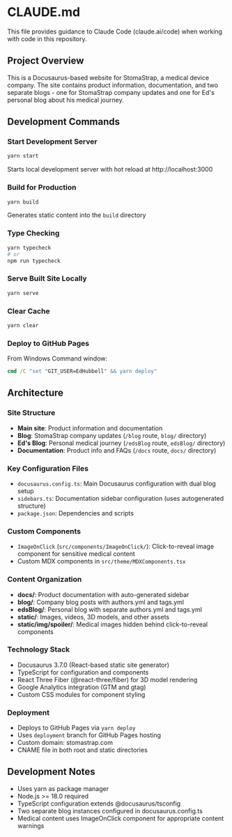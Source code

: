 # CLAUDE.md

This file provides guidance to Claude Code (claude.ai/code) when working with code in this repository.

## Project Overview

This is a Docusaurus-based website for StomaStrap, a medical device company. The site contains product information, documentation, and two separate blogs - one for StomaStrap company updates and one for Ed's personal blog about his medical journey.

## Development Commands

### Start Development Server
```bash
yarn start
```
Starts local development server with hot reload at http://localhost:3000

### Build for Production
```bash
yarn build
```
Generates static content into the `build` directory

### Type Checking
```bash
yarn typecheck
# or
npm run typecheck
```

### Serve Built Site Locally
```bash
yarn serve
```

### Clear Cache
```bash
yarn clear
```

### Deploy to GitHub Pages
From Windows Command window:
```cmd
cmd /C "set "GIT_USER=EdHubbell" && yarn deploy"
```

## Architecture

### Site Structure
- **Main site**: Product information and documentation
- **Blog**: StomaStrap company updates (`/blog` route, `blog/` directory)
- **Ed's Blog**: Personal medical journey (`/edsBlog` route, `edsBlog/` directory)
- **Documentation**: Product info and FAQs (`/docs` route, `docs/` directory)

### Key Configuration Files
- `docusaurus.config.ts`: Main Docusaurus configuration with dual blog setup
- `sidebars.ts`: Documentation sidebar configuration (uses autogenerated structure)
- `package.json`: Dependencies and scripts

### Custom Components
- `ImageOnClick` (`src/components/ImageOnClick/`): Click-to-reveal image component for sensitive medical content
- Custom MDX components in `src/theme/MDXComponents.tsx`

### Content Organization
- **docs/**: Product documentation with auto-generated sidebar
- **blog/**: Company blog posts with authors.yml and tags.yml
- **edsBlog/**: Personal blog with separate authors.yml and tags.yml
- **static/**: Images, videos, 3D models, and other assets
- **static/img/spoiler/**: Medical images hidden behind click-to-reveal components

### Technology Stack
- Docusaurus 3.7.0 (React-based static site generator)
- TypeScript for configuration and components
- React Three Fiber (@react-three/fiber) for 3D model rendering
- Google Analytics integration (GTM and gtag)
- Custom CSS modules for component styling

### Deployment
- Deploys to GitHub Pages via `yarn deploy`
- Uses `deployment` branch for GitHub Pages hosting
- Custom domain: stomastrap.com
- CNAME file in both root and static directories

## Development Notes

- Uses yarn as package manager
- Node.js >= 18.0 required
- TypeScript configuration extends @docusaurus/tsconfig
- Two separate blog instances configured in docusaurus.config.ts
- Medical content uses ImageOnClick component for appropriate content warnings